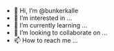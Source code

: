 - 👋 Hi, I’m @bunkerkalle
- 👀 I’m interested in ...
- 🌱 I’m currently learning ...
- 💞️ I’m looking to collaborate on ...
- 📫 How to reach me ...

<!---
bunkerkalle/bunkerkalle is a ✨ special ✨ repository because its `README.md` (this file) appears on your GitHub profile.
You can click the Preview link to take a look at your changes.
--->
